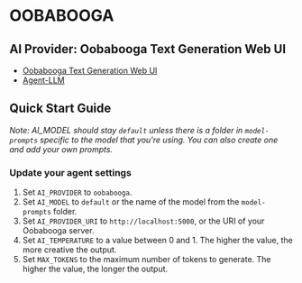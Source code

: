 # OOBABOOGA

## AI Provider: Oobabooga Text Generation Web UI

- [Oobabooga Text Generation Web UI](https://github.com/oobabooga/text-generation-webui)
- [Agent-LLM](https://github.com/Josh-XT/Agent-LLM)

## Quick Start Guide
_Note: AI_MODEL should stay `default` unless there is a folder in `model-prompts` specific to the model that you're using. You can also create one and add your own prompts._

### Update your agent settings
1. Set `AI_PROVIDER` to `oobabooga`.
2. Set `AI_MODEL` to `default` or the name of the model from the `model-prompts` folder.
3. Set `AI_PROVIDER_URI` to `http://localhost:5000`, or the URI of your Oobabooga server.
4. Set `AI_TEMPERATURE` to a value between 0 and 1. The higher the value, the more creative the output.
5. Set `MAX_TOKENS` to the maximum number of tokens to generate. The higher the value, the longer the output.